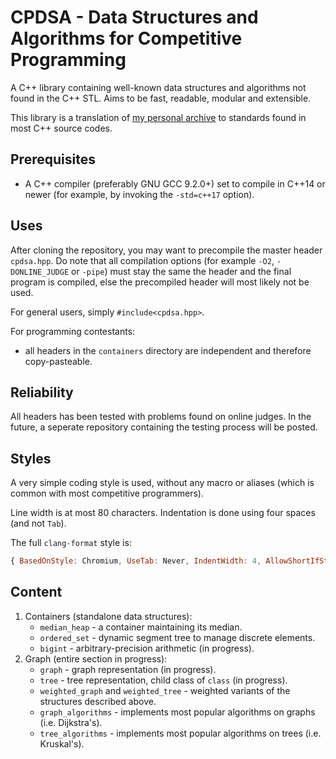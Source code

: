 # CPDSA - Data Structures and Algorithms for Competitive Programming

A C++ library containing well-known data structures and algorithms not found in the C++ STL. Aims to be fast, readable, modular and extensible.

This library is a translation of [my personal archive](https://github.com/t-p-r/CS_archive) to standards found in most C++ source codes.

## Prerequisites

- A C++ compiler (preferably GNU GCC 9.2.0+) set to compile in C++14 or newer (for example, by invoking the ```-std=c++17``` option).

## Uses

After cloning the repository, you may want to precompile the master header ```cpdsa.hpp```. Do note that all compilation options (for example ```-O2```, ```-DONLINE_JUDGE``` or ```-pipe```) must stay the same the header and the final program is compiled, else the precompiled header will most likely not be used.

For general users, simply ```#include<cpdsa.hpp>```.

For programming contestants:
- all headers in the ```containers``` directory are independent and therefore copy-pasteable.

## Reliability

All headers has been tested with problems found on online judges. In the future, a seperate repository containing the testing process will be posted.

## Styles

A very simple coding style is used, without any macro or aliases (which is common with most competitive programmers).

Line width is at most 80 characters. Indentation is done using four spaces (and not ```Tab```).

The full ```clang-format``` style is:

```js
{ BasedOnStyle: Chromium, UseTab: Never, IndentWidth: 4, AllowShortIfStatementsOnASingleLine: true, ColumnLimit: 80 }
```

## Content

1. Containers (standalone data structures):
   - ```median_heap``` - a container maintaining its median.
   - ```ordered_set``` - dynamic segment tree to manage discrete elements.
   - ```bigint``` - arbitrary-precision arithmetic (in progress).
2. Graph (entire section in progress):
   - ```graph``` - graph representation (in progress).
   - ```tree``` - tree representation, child class of ```class``` (in progress).
   - ```weighted_graph``` and ```weighted_tree``` - weighted variants of the structures described above.
   - ```graph_algorithms``` - implements most popular algorithms on graphs (i.e. Dijkstra's).
   - ```tree_algorithms``` - implements most popular algorithms on trees (i.e. Kruskal's).
